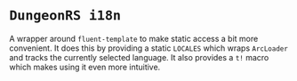 # `DungeonRS i18n`

A wrapper around `fluent-template` to make static access a bit more convenient.
It does this by providing a static `LOCALES` which wraps `ArcLoader` and tracks
the currently selected language. It also provides a `t!` macro which makes
using it even more intuitive.
